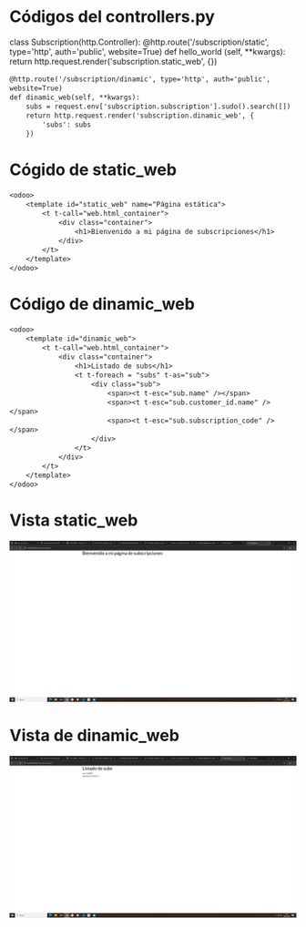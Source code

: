 # Códigos del controllers.py
class Subscription(http.Controller):
    @http.route('/subscription/static', type='http', auth='public', website=True)
    def hello_world (self, **kwargs):
        return http.request.render('subscription.static_web', {})
    
    @http.route('/subscription/dinamic', type='http', auth='public', website=True)
    def dinamic_web(self, **kwargs):
        subs = request.env['subscription.subscription'].sudo().search([])
        return http.request.render('subscription.dinamic_web', {
            'subs': subs
        })
# Cógido de static_web
    <odoo>
        <template id="static_web" name="Página estática">
            <t t-call="web.html_container">
                <div class="container">
                    <h1>Bienvenido a mi página de subscripciones</h1>
                </div>
            </t>
        </template>
    </odoo>
# Código de dinamic_web
    <odoo>
        <template id="dinamic_web">
            <t t-call="web.html_container">
                <div class="container">
                    <h1>Listado de subs</h1>
                    <t t-foreach = "subs" t-as="sub">
                        <div class="sub">
                            <span><t t-esc="sub.name" /></span>
                            <span><t t-esc="sub.customer_id.name" /></span>
                            <span><t t-esc="sub.subscription_code" /></span>
                        </div>
                    </t>
                </div>
            </t>
        </template>
    </odoo>
# Vista static_web
![alt text](image.png)

# Vista de dinamic_web
![alt text](image-1.png)